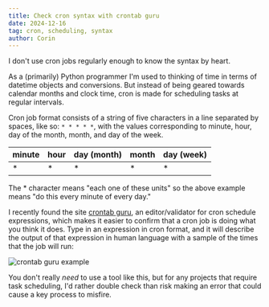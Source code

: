 ```yaml
---
title: Check cron syntax with crontab guru
date: 2024-12-16
tag: cron, scheduling, syntax
author: Corin
---
```


I don't use cron jobs regularly enough to know the syntax by heart.

As a (primarily) Python programmer I'm used to thinking of time in terms of datetime objects and conversions. But instead of being geared towards calendar months and clock time, cron is made for scheduling tasks at regular intervals.

Cron job format consists of a string of five characters in a line separated by spaces, like so: `* * * * *`, with the values corresponding to minute, hour, day of the month, month, and day of the week.

| minute | hour | day (month) | month | day (week)
|-|-|-|-|-
| * | * | * | * | *

The * character means "each one of these units" so the above example means "do this every minute of every day."

I recently found the site [crontab guru](https://crontab.guru/), an editor/validator for cron schedule expressions, which makes it easier to confirm that a cron job is doing what you think it does. Type in an expression in cron format, and it will describe the output of that expression in human language with a sample of the times that the job will run:

![crontab guru example](/images/2024/cron.png)

You don't really *need* to use a tool like this, but for any projects that require task scheduling, I'd rather double check than risk making an error that could cause a key process to misfire.